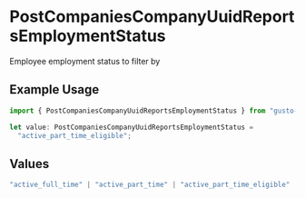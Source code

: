 # PostCompaniesCompanyUuidReportsEmploymentStatus

Employee employment status to filter by

## Example Usage

```typescript
import { PostCompaniesCompanyUuidReportsEmploymentStatus } from "gusto-embedded/models/operations";

let value: PostCompaniesCompanyUuidReportsEmploymentStatus =
  "active_part_time_eligible";
```

## Values

```typescript
"active_full_time" | "active_part_time" | "active_part_time_eligible" | "active_variable" | "active_seasonal" | "active" | "dismissed"
```